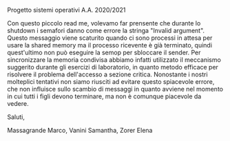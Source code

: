 Progetto sistemi operativi A.A. 2020/2021

Con questo piccolo read me, volevamo far prensente che durante lo shutdown i semafori danno come errore la stringa "Invalid argument".
Questo messaggio viene scaturito quando ci sono processi in attesa per usare la shared memory ma il processo ricevente è già terminato, quindi quest'ultimo non può eseguire la semop per sbloccare il sender. Per sincronizzare la memoria condivisa abbiamo infatti utilizzato il meccanismo suggerito durante gli esercizi di laboratorio, in quanto metodo efficace per risolvere il problema dell'accesso a sezione critica.
Nonostante i nostri molteplici tentativi non siamo riusciti ad evitare questo spiacevole errore, che non influisce sullo scambio di messaggi in quanto avviene nel momento in cui tutti i figli devono terminare, ma non è comunque piacevole da vedere.

Saluti,

Massagrande Marco, Vanini Samantha, Zorer Elena
